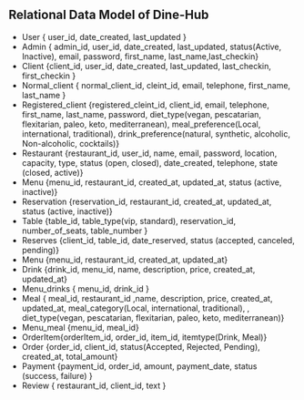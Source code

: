 ## Relational Data Model of Dine-Hub
- User { user_id, date_created, last_updated }
- Admin { admin_id, user_id, date_created, last_updated, status(Active, Inactive), email, password, first_name, last_name,last_checkin}
- Client {client_id, user_id, date_created, last_updated, last_checkin, first_checkin }
- Normal_client { normal_client_id, cleint_id, email, telephone, first_name, last_name }
- Registered_client {registered_cleint_id, client_id, email, telephone, first_name, last_name, password, diet_type(vegan, pescatarian, flexitarian, paleo, keto, mediterranean), meal_preference(Local, international, traditional), drink_preference(natural, synthetic, alcoholic, Non-alcoholic, cocktails)}
- Restaurant {restaurant_id, user_id, name, email, password, location, capacity, type, status (open, closed), date_created, telephone, state (closed, active)}
- Menu {menu_id, restaurant_id, created_at, updated_at, status (active, inactive)}
- Reservation {reservation_id, restaurant_id, created_at, updated_at, status (active, inactive)}
- Table {table_id, table_type(vip, standard), reservation_id, number_of_seats, table_number }
- Reserves {client_id, table_id, date_reserved, status (accepted, canceled, pending)}
- Menu {menu_id, restaurant_id, created_at, updated_at}
- Drink {drink_id, menu_id, name, description, price, created_at, updated_at}
- Menu_drinks { menu_id, drink_id }
- Meal { meal_id, restaurant_id ,name, description, price, created_at, updated_at, meal_category(Local, international, traditional), , diet_type(vegan, pescatarian, flexitarian, paleo, keto, mediterranean)} 
- Menu_meal {menu_id, meal_id}
- OrderItem{orderItem_id, order_id, item_id, itemtype(Drink, Meal)}
- Order {order_id, client_id, status(Accepted, Rejected, Pending), created_at, total_amount}
- Payment {payment_id, order_id, amount, payment_date, status (success, failure) }
- Review { restaurant_id, client_id, text }